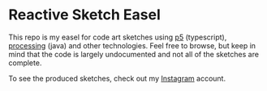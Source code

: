 # Reactive Sketch Easel

This repo is my easel for code art sketches using [p5](.\web\src\sketches) (typescript), [processing](./processing4) (java) and other technologies.
Feel free to browse, but keep in mind that the code is largely undocumented and not all of the sketches are complete.

To see the produced sketches, check out my [Instagram](https://www.instagram.com/inja.lab/) account.